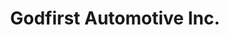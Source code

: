 ---
title: "Godfirst Automotive Inc."
url: /riverdale/godfirst-automotive-inc/
shop: Autowerkstatt
---